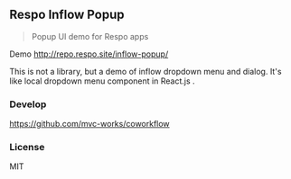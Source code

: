 
Respo Inflow Popup
----

> Popup UI demo for Respo apps

Demo http://repo.respo.site/inflow-popup/

This is not a library, but a demo of inflow dropdown menu and dialog.
It's like local dropdown menu component in React.js .

### Develop

https://github.com/mvc-works/coworkflow

### License

MIT
